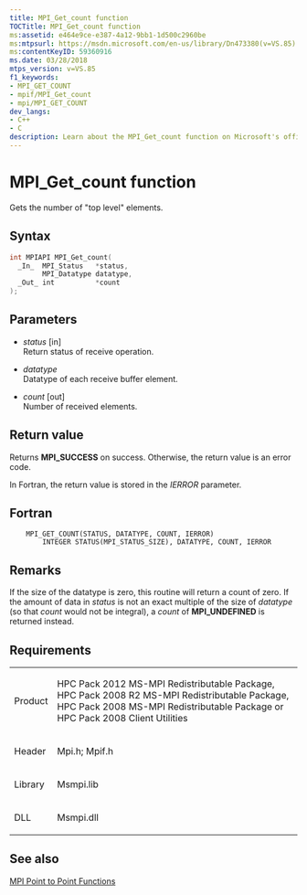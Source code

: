 ```yaml
---
title: MPI_Get_count function
TOCTitle: MPI_Get_count function
ms:assetid: e464e9ce-e387-4a12-9bb1-1d500c2960be
ms:mtpsurl: https://msdn.microsoft.com/en-us/library/Dn473380(v=VS.85)
ms:contentKeyID: 59360916
ms.date: 03/28/2018
mtps_version: v=VS.85
f1_keywords:
- MPI_GET_COUNT
- mpif/MPI_Get_count
- mpi/MPI_GET_COUNT
dev_langs:
- C++
- C
description: Learn about the MPI_Get_count function on Microsoft's official site. Understand its syntax, parameters, return values, and usage in HPC Pack.
---
```


# MPI\_Get\_count function

Gets the number of "top level" elements.

## Syntax

``` c++
int MPIAPI MPI_Get_count(
  _In_  MPI_Status   *status,
        MPI_Datatype datatype,
  _Out_ int          *count
);
```

## Parameters

  - *status* \[in\]  
    Return status of receive operation.

  - *datatype*  
    Datatype of each receive buffer element.

  - *count* \[out\]  
    Number of received elements.

## Return value

Returns **MPI\_SUCCESS** on success. Otherwise, the return value is an error code.

In Fortran, the return value is stored in the *IERROR* parameter.

## Fortran

``` FORTRAN
    MPI_GET_COUNT(STATUS, DATATYPE, COUNT, IERROR)
        INTEGER STATUS(MPI_STATUS_SIZE), DATATYPE, COUNT, IERROR
```

## Remarks

If the size of the datatype is zero, this routine will return a count of zero.  If the amount of data in *status* is not an exact multiple of the size of *datatype* (so that *count* would not be integral), a *count* of **MPI\_UNDEFINED** is returned instead.

## Requirements

<table>
<colgroup>
<col  />
<col  />
</colgroup>
<tbody>
<tr class="odd">
<td><p>Product</p></td>
<td><p>HPC Pack 2012 MS-MPI Redistributable Package, HPC Pack 2008 R2 MS-MPI Redistributable Package, HPC Pack 2008 MS-MPI Redistributable Package or HPC Pack 2008 Client Utilities</p></td>
</tr>
<tr class="even">
<td><p>Header</p></td>
<td>Mpi.h;
Mpif.h</td>
</tr>
<tr class="odd">
<td><p>Library</p></td>
<td>Msmpi.lib</td>
</tr>
<tr class="even">
<td><p>DLL</p></td>
<td>Msmpi.dll</td>
</tr>
</tbody>
</table>


## See also

[MPI Point to Point Functions](mpi-point-to-point-functions.md)


